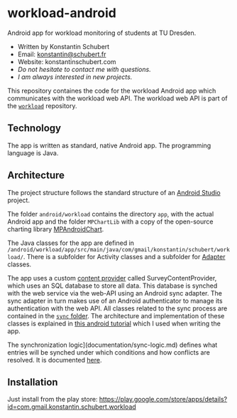 workload-android
========

Android app for workload monitoring of students at TU Dresden.

* Written by Konstantin Schubert
* Email: konstantin@schubert.fr
* Website: konstantinschubert.com
* *Do not hesitate to contact me with questions.*
* *I am always interested in new projects.*


This repository containes the code for the workload Android app which communicates with the workload web API.
The workload web API is part of the [`workload`](https://github.com/KonstantinSchubert/workload) repository.

## Technology

The app is written as standard, native Android app. The programming language is Java.

## Architecture

The project structure follows the standard structure of an [Android Studio](https://developer.android.com/studio/index.html) project. 

The folder `android/workload` contains the directory `app`, 
with the actual Android app and the folder `MPChartLib` with a copy of the 
open-source charting library [MPAndroidChart](https://github.com/PhilJay/MPAndroidChart/tree/master/MPChartLib).

The Java classes for the app are defined in `/android/workload/app/src/main/java/com/gmail/konstantin/schubert/workload/`.
There is a subfolder for Activity classes and a subfolder for [Adapter](https://developer.android.com/reference/android/widget/Adapter.html) classes. 

The app uses a custom [content provider](https://developer.android.com/guide/topics/providers/content-providers.html) called SurveyContentProvider,
which uses an SQL database to store all data. This database is synched with the web service via the web-API using an Android  sync adapter.
The sync adapter in turn makes use of an Android authenticator to manage its authentication with the web API. 
All classes related to the sync process are contained in the [`sync` folder](https://github.com/KonstantinSchubert/workload-android/tree/master/android/workload/app/src/main/java/com/gmail/konstantin/schubert/workload/sync).
The architecture and implementation of these classes is explained in [this android tutorial](https://developer.android.com/training/sync-adapters/index.html) which I used when writing the app.

The synchronization logic](documentation/sync-logic.md) defines what entries will be synched under which conditions and how conflicts are resolved.
It is documented [here](documentation/sync-logic.md).


## Installation

Just install from the play store: https://play.google.com/store/apps/details?id=com.gmail.konstantin.schubert.workload

